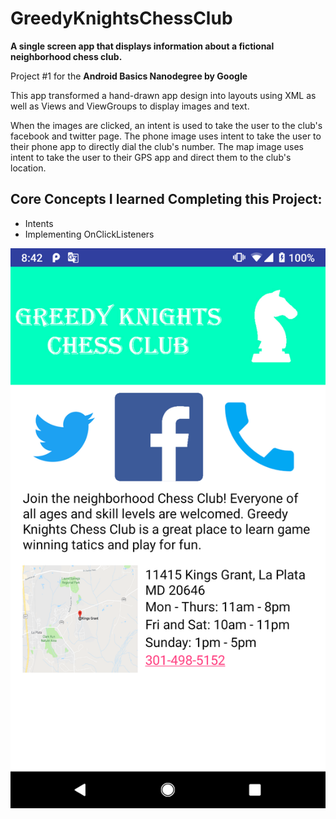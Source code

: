 # GreedyKnightsChessClub

<b> A single screen app that displays information about a fictional neighborhood chess club. </b>
<p>Project #1 for the <b> Android Basics Nanodegree by Google </b> </P>

<p>This app transformed a hand-drawn app design into layouts using XML as well as Views and ViewGroups to display images and text. </p>
<p>When the images are clicked, an intent is used to take the user to the club's facebook and twitter page. The phone image uses intent to take the user to their 
phone app to directly dial the club's number. The map image uses intent to take the user to their GPS app and direct them to the
club's location.</p>

Core Concepts I learned Completing this Project:
----------------------------------------------
- Intents
- Implementing OnClickListeners

![](MainPage.png)
